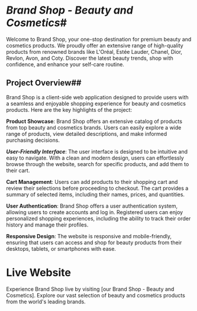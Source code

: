 # _Brand Shop - Beauty and Cosmetics_#

Welcome to Brand Shop, your one-stop destination for premium beauty and cosmetics products. We proudly offer an extensive range of high-quality products from renowned brands like L'Oréal, Estée Lauder, Chanel, Dior, Revlon, Avon, and Coty. Discover the latest beauty trends, shop with confidence, and enhance your self-care routine.

## Project Overview##
Brand Shop is a client-side web application designed to provide users with a seamless and enjoyable shopping experience for beauty and cosmetics products. Here are the key highlights of the project:

**Product Showcase**: Brand Shop offers an extensive catalog of products from top beauty and cosmetics brands. Users can easily explore a wide range of products, view detailed descriptions, and make informed purchasing decisions.

***User-Friendly Interface***: The user interface is designed to be intuitive and easy to navigate. With a clean and modern design, users can effortlessly browse through the website, search for specific products, and add them to their cart.

**Cart Management**: Users can add products to their shopping cart and review their selections before proceeding to checkout. The cart provides a summary of selected items, including their names, prices, and quantities.

**User Authentication**: Brand Shop offers a user authentication system, allowing users to create accounts and log in. Registered users can enjoy personalized shopping experiences, including the ability to track their order history and manage their profiles.

**Responsive Design**: The website is responsive and mobile-friendly, ensuring that users can access and shop for beauty products from their desktops, tablets, or smartphones with ease.

# Live Website


Experience Brand Shop live by visiting [our Brand Shop - Beauty and Cosmetics]. Explore our vast selection of beauty and cosmetics products from the world's leading brands.








